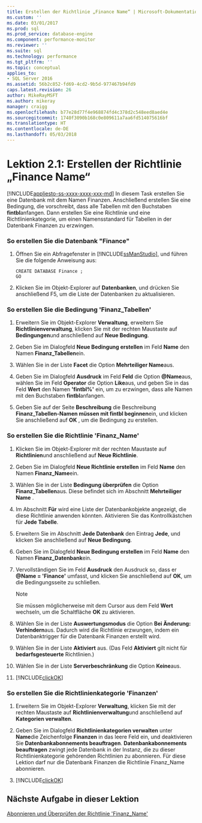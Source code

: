 ```yaml
---
title: Erstellen der Richtlinie „Finance Name“ | Microsoft-Dokumentation
ms.custom: ''
ms.date: 03/01/2017
ms.prod: sql
ms.prod_service: database-engine
ms.component: performance-monitor
ms.reviewer: ''
ms.suite: sql
ms.technology: performance
ms.tgt_pltfrm: ''
ms.topic: conceptual
applies_to:
- SQL Server 2016
ms.assetid: 56b2c852-fd69-4cd2-9b5d-977467b94fd9
caps.latest.revision: 26
author: MikeRayMSFT
ms.author: mikeray
manager: craigg
ms.openlocfilehash: b77e28d77f4e968874fd4c378d2c548eed8aed4e
ms.sourcegitcommit: 1740f3090b168c0e809611a7aa6fd514075616bf
ms.translationtype: HT
ms.contentlocale: de-DE
ms.lasthandoff: 05/03/2018
---
```

# <a name="lesson-2-1---create-the-finance-name-policy"></a>Lektion 2.1: Erstellen der Richtlinie „Finance Name“
[!INCLUDE[appliesto-ss-xxxx-xxxx-xxx-md](../../includes/appliesto-ss-xxxx-xxxx-xxx-md.md)]
In diesem Task erstellen Sie eine Datenbank mit dem Namen Finanzen. Anschließend erstellen Sie eine Bedingung, die vorschreibt, dass alle Tabellen mit den Buchstaben **fintbl**anfangen. Dann erstellen Sie eine Richtlinie und eine Richtlinienkategorie, um einen Namensstandard für Tabellen in der Datenbank Finanzen zu erzwingen.  
  
### <a name="to-create-the-finance-database"></a>So erstellen Sie die Datenbank "Finance"  
  
1.  Öffnen Sie ein Abfragefenster in [!INCLUDE[ssManStudio](../../includes/ssmanstudio-md.md)], und führen Sie die folgende Anweisung aus:  
  
    ```  
    CREATE DATABASE Finance ;  
    GO  
    ```  
  
2.  Klicken Sie im Objekt-Explorer auf **Datenbanken**, und drücken Sie anschließend F5, um die Liste der Datenbanken zu aktualisieren.  
  
### <a name="to-create-the-finance-tables-condition"></a>So erstellen Sie die Bedingung 'Finanz_Tabellen'  
  
1.  Erweitern Sie im Objekt-Explorer **Verwaltung**, erweitern Sie **Richtlinienverwaltung**, klicken Sie mit der rechten Maustaste auf **Bedingungen**und anschließend auf **Neue Bedingung**.  
  
2.  Geben Sie im Dialogfeld **Neue Bedingung erstellen** im Feld **Name** den Namen **Finanz_Tabellen**ein.  
  
3.  Wählen Sie in der Liste **Facet** die Option **Mehrteiliger Name**aus.  
  
4.  Geben Sie im Dialogfeld **Ausdruck** im Feld **Feld** die Option **@Name**aus, wählen Sie im Feld **Operator** die Option **Like**aus, und geben Sie in das Feld **Wert** den Namen **'fintbl%'** ein, um zu erzwingen, dass alle Namen mit den Buchstaben **fintbl**anfangen.  
  
5.  Geben Sie auf der Seite **Beschreibung** die Beschreibung **Finanz_Tabellen-Namen müssen mit fintbl beginnen**ein, und klicken Sie anschließend auf **OK** , um die Bedingung zu erstellen.  
  
### <a name="to-create-the-finance-name-policy"></a>So erstellen Sie die Richtlinie 'Finanz_Name'  
  
1.  Klicken Sie im Objekt-Explorer mit der rechten Maustaste auf **Richtlinien**und anschließend auf **Neue Richtlinie**.  
  
2.  Geben Sie im Dialogfeld **Neue Richtlinie erstellen** im Feld **Name** den Namen **Finanz_Name**ein.  
  
3.  Wählen Sie in der Liste **Bedingung überprüfen** die Option **Finanz_Tabellen**aus. Diese befindet sich im Abschnitt **Mehrteiliger Name** .  
  
4.  Im Abschnitt **Für** wird eine Liste der Datenbankobjekte angezeigt, die diese Richtlinie anwenden könnten. Aktivieren Sie das Kontrollkästchen für **Jede Tabelle**.  
  
5.  Erweitern Sie im Abschnitt **Jede Datenbank** den Eintrag **Jede**, und klicken Sie anschließend auf **Neue Bedingung**.  
  
6.  Geben Sie im Dialogfeld **Neue Bedingung erstellen** im Feld **Name** den Namen **Finanz_Datenbank**ein.  
  
7.  Vervollständigen Sie im Feld **Ausdruck** den Ausdruck so, dass er **@Name = 'Finance'** umfasst, und klicken Sie anschließend auf **OK**, um die Bedingungsseite zu schließen.  
  
    > [!NOTE]  
    > Sie müssen möglicherweise mit dem Cursor aus dem Feld **Wert** wechseln, um die Schaltfläche **OK** zu aktivieren.  
  
8.  Wählen Sie in der Liste **Auswertungsmodus** die Option **Bei Änderung: Verhindern**aus. Dadurch wird die Richtlinie erzwungen, indem ein Datenbanktrigger für die Datenbank Finanzen erstellt wird.  
  
9. Wählen Sie in der Liste **Aktiviert** aus. (Das Feld **Aktiviert** gilt nicht für **bedarfsgesteuerte** Richtlinien.)  
  
10. Wählen Sie in der Liste **Serverbeschränkung** die Option **Keine**aus.  
  
11. [!INCLUDE[clickOK](../../includes/clickok-md.md)]  
  
### <a name="to-create-the-finance-policy-category"></a>So erstellen Sie die Richtlinienkategorie 'Finanzen'  
  
1.  Erweitern Sie im Objekt-Explorer **Verwaltung**, klicken Sie mit der rechten Maustaste auf **Richtlinienverwaltung**und anschließend auf **Kategorien verwalten**.  
  
2.  Geben Sie im Dialogfeld **Richtlinienkategorien verwalten** unter **Name**die Zeichenfolge **Finanzen** in das leere Feld ein, und deaktivieren Sie **Datenbankabonnements beauftragen**. **Datenbankabonnements beauftragen** zwingt jede Datenbank in der Instanz, die zu dieser Richtlinienkategorie gehörenden Richtlinien zu abonnieren. Für diese Lektion darf nur die Datenbank Finanzen die Richtlinie Finanz_Name abonnieren.  
  
3.  [!INCLUDE[clickOK](../../includes/clickok-md.md)]  
  
## <a name="next-task-in-lesson"></a>Nächste Aufgabe in dieser Lektion  
[Abonnieren und Überprüfen der Richtlinie 'Finanz_Name'](../../relational-databases/policy-based-management/lesson-2-2-subscribe-to-and-check-the-finance-name-policy.md)  
  
  
  
